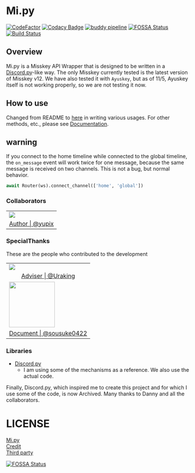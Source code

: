 # Mi.py

[![CodeFactor](https://www.codefactor.io/repository/github/yupix/mi.py/badge)](https://www.codefactor.io/repository/github/yupix/mi.py)
[![Codacy Badge](https://app.codacy.com/project/badge/Grade/f5acd9da804d4a11b031d36dbd398067)](https://www.codacy.com/gh/yupix/Mi.py/dashboard?utm_source=github.com&amp;utm_medium=referral&amp;utm_content=yupix/Mi.py&amp;utm_campaign=Badge_Grade)
[![buddy pipeline](https://app.buddy.works/yupi0982/mi-py/pipelines/pipeline/345007/badge.svg?token=b304dd68d3eeb7917d453a2d2102621123ae4f05e0b659dde59cad486e2984b3 "buddy pipeline")](https://app.buddy.works/yupi0982/mi-py/pipelines/pipeline/345007)
[![FOSSA Status](https://app.fossa.com/api/projects/git%2Bgithub.com%2Fyupix%2FMi.py.svg?type=shield)](https://app.fossa.com/projects/git%2Bgithub.com%2Fyupix%2FMi.py?ref=badge_shield)
[![Build Status](https://ci.akarinext.org/api/badges/yupix/Mi.py/status.svg)](https://ci.akarinext.org/yupix/Mi.py)

## Overview

Mi.py is a Misskey API Wrapper that is designed to be written in a [Discord.py](https://github.com/Rapptz/discord.py)-like way. The only Misskey currently tested is the latest version of Misskey v12. We have also tested it with `Ayuskey`, but as of 11/5, Ayuskey itself is not working properly, so we are not testing it now.

## How to use

Changed from README to [here](examples) in writing various usages. For other methods, etc., please see [Documentation](https://yupix.github.io/Mi.py/en/).


## warning

If you connect to the home timeline while connected to the global timeline, the `on_message` event will work twice for one message, because the same message is received on two channels. This is not a bug, but normal behavior.

```python
await Router(ws).connect_channel(['home', 'global'])
```

### Collaborators

<table>
    <tr>
        <td><img src="https://avatars.githubusercontent.com/u/50538210?s=120&v=4"></img></td>
    </tr>
    <tr>
        <td align="center"><a href="https://github.com/yupix">Author | @yupix</a></td>
    </tr>
</table>

### SpecialThanks

These are the people who contributed to the development

<table>
    <tr>
        <td><img src="https://avatars.githubusercontent.com/u/26793720?s=120&v=4"></img></td>
    </tr>
    <tr>
        <td align="center"><a href="https://github.com/Uraking-Github">Adviser | @Uraking</a></td>
    </tr>
        <tr>
        <td><img src="https://s3.akarinext.org/misskey/*/thumbnail-64775133-569b-4ec8-b7aa-ca3766d3d583.png", height=124px></img></td>
    </tr>
    <tr>
        <td align="center"><a href="https://github.com/sousuke0422">Document | @sousuke0422</a></td>
    </tr>
</table>

### Libraries

- [Discord.py](https://github.com/Rapptz/discord.py)
    - I am using some of the mechanisms as a reference. We also use the actual code. 

Finally, Discord.py, which inspired me to create this project and for which I use some of the code, is now Archived. Many thanks to Danny and all the collaborators.

# LICENSE

[Mi.py](https://github.com/yupix/Mi.py/blob/master/LICENSE.md)  
[Credit](https://github.com/yupix/Mi.py/blob/master/COPYING.md)  
[Third party](https://github.com/yupix/Mi.py/blob/master/LICENSE/ThirdPartyLicense.md)

[![FOSSA Status](https://app.fossa.com/api/projects/git%2Bgithub.com%2Fyupix%2FMi.py.svg?type=large)](https://app.fossa.com/projects/git%2Bgithub.com%2Fyupix%2FMi.py?ref=badge_large)

